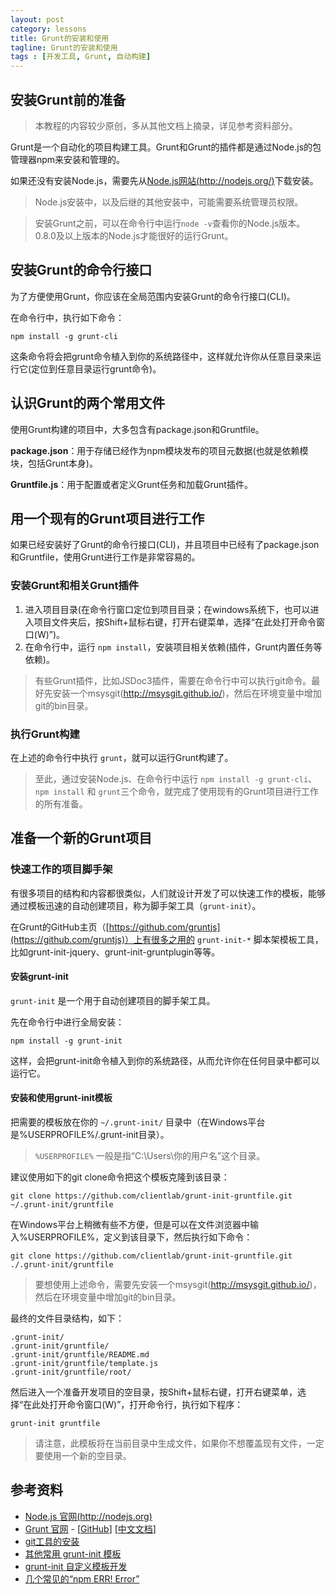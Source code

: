 ```yaml
---
layout: post
category: lessons
title: Grunt的安装和使用
tagline: Grunt的安装和使用
tags : [开发工具, Grunt, 自动构建]
---
```



## 安装Grunt前的准备 ##

> 本教程的内容较少原创，多从其他文档上摘录，详见参考资料部分。

Grunt是一个自动化的项目构建工具。Grunt和Grunt的插件都是通过Node.js的包管理器npm来安装和管理的。

如果还没有安装Node.js，需要先从[Node.js网站(http://nodejs.org/)](http://nodejs.org/)下载安装。

> Node.js安装中，以及后继的其他安装中，可能需要系统管理员权限。

> 安装Grunt之前，可以在命令行中运行`node -v`查看你的Node.js版本。0.8.0及以上版本的Node.js才能很好的运行Grunt。


## 安装Grunt的命令行接口 ##

为了方便使用Grunt，你应该在全局范围内安装Grunt的命令行接口(CLI)。

在命令行中，执行如下命令：

	npm install -g grunt-cli

这条命令将会把grunt命令植入到你的系统路径中，这样就允许你从任意目录来运行它(定位到任意目录运行grunt命令)。

## 认识Grunt的两个常用文件 ##

使用Grunt构建的项目中，大多包含有package.json和Gruntfile。

**package.json**：用于存储已经作为npm模块发布的项目元数据(也就是依赖模块，包括Grunt本身)。

**Gruntfile.js**：用于配置或者定义Grunt任务和加载Grunt插件。

## 用一个现有的Grunt项目进行工作 ##

如果已经安装好了Grunt的命令行接口(CLI)，并且项目中已经有了package.json和Gruntfile，使用Grunt进行工作是非常容易的。

### 安装Grunt和相关Grunt插件 ###

1. 进入项目目录(在命令行窗口定位到项目目录；在windows系统下，也可以进入项目文件夹后，按Shift+鼠标右键，打开右键菜单，选择“在此处打开命令窗口(W)”)。
2. 在命令行中，运行 `npm install`，安装项目相关依赖(插件，Grunt内置任务等依赖)。

> 有些Grunt插件，比如JSDoc3插件，需要在命令行中可以执行git命令。最好先安装一个msysgit(http://msysgit.github.io/)，然后在环境变量中增加git的bin目录。

### 执行Grunt构建 ###

在上述的命令行中执行 `grunt`，就可以运行Grunt构建了。

> 至此，通过安装Node.js、在命令行中运行 `npm install -g grunt-cli`、`npm install` 和 `grunt`三个命令，就完成了使用现有的Grunt项目进行工作的所有准备。

## 准备一个新的Grunt项目 ##

### 快速工作的项目脚手架 ###

有很多项目的结构和内容都很类似，人们就设计开发了可以快速工作的模板，能够通过模板迅速的自动创建项目，称为脚手架工具（`grunt-init`）。

在Grunt的GitHub主页（[https://github.com/gruntjs](https://github.com/gruntjs)）上有很多之用的 `grunt-init-*` 脚本架模板工具，比如grunt-init-jquery、grunt-init-gruntplugin等等。

#### 安装grunt-init ####

`grunt-init` 是一个用于自动创建项目的脚手架工具。

先在命令行中进行全局安装：

	npm install -g grunt-init

这样，会把grunt-init命令植入到你的系统路径，从而允许你在任何目录中都可以运行它。

#### 安装和使用grunt-init模板 ####

把需要的模板放在你的 `~/.grunt-init/` 目录中（在Windows平台是%USERPROFILE%/.grunt-init目录）。

> `%USERPROFILE%` 一般是指“C:\Users\你的用户名”这个目录。

建议使用如下的git clone命令把这个模板克隆到该目录：

	git clone https://github.com/clientlab/grunt-init-gruntfile.git ~/.grunt-init/gruntfile

在Windows平台上稍微有些不方便，但是可以在文件浏览器中输入%USERPROFILE%，定义到该目录下，然后执行如下命令：

	git clone https://github.com/clientlab/grunt-init-gruntfile.git ./.grunt-init/gruntfile

> 要想使用上述命令，需要先安装一个msysgit(http://msysgit.github.io/)，然后在环境变量中增加git的bin目录。

最终的文件目录结构，如下：

	.grunt-init/
	.grunt-init/gruntfile/
	.grunt-init/gruntfile/README.md
	.grunt-init/gruntfile/template.js
	.grunt-init/gruntfile/root/

然后进入一个准备开发项目的空目录，按Shift+鼠标右键，打开右键菜单，选择“在此处打开命令窗口(W)”，打开命令行，执行如下程序：

	grunt-init gruntfile

> 请注意，此模板将在当前目录中生成文件，如果你不想覆盖现有文件，一定要使用一个新的空目录。

## 参考资料 ##
- [Node.js 官网(http://nodejs.org)](http://nodejs.org)
- [Grunt 官网](http://www.gruntjs.com) - [[GitHub](https://github.com/gruntjs/)] [[中文文档](http://www.gruntjs.org/)]
- [git工具的安装](http://windows.github.com/)
- [其他常用 grunt-init 模板](https://github.com/gruntjs/)
- [grunt-init 自定义模板开发](http://www.gruntjs.org/article/project_scaffolding.html)
- [几个常见的“npm ERR! Error”](http://www.baidufe.com/item/f6234bd5af7958b2ba03.html)